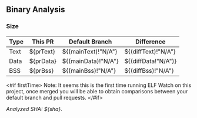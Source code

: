 ## Binary Analysis

### Size
| Type | This PR   | Default Branch      | Difference          |
|------|-----------|---------------------|---------------------|
| Text | ${prText} | ${(mainText)!"N/A"} | ${(diffText)!"N/A"} |
| Data | ${prData} | ${(mainData)!"N/A"} | ${(diffData!"N/A")} |
| BSS  | ${prBss}  | ${(mainBss)!"N/A"}  | ${(diffBss)!"N/A"}  |

<#if firstTime>
Note: It seems this is the first time running ELF Watch on this project, once merged you will be able to obtain
comparisons between your default branch and pull requests.
</#if>

*Analyzed SHA: ${sha}*.
